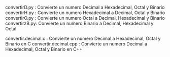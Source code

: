 convertirD.py : Convierte un numero Decimal a Hexadecimal, Octal y Binario
convertirH.py : Convierte un numero Hexadecimal a Decimal, Octal y Binario
convertirO.py : Convierte un numero Octal a Decimal, Hexadecimal y Binario
convertirzB.py: Convierte un numero Binario a Decimal, Hexadecimal y Octal


convertir.decimal.c   : Convierte un numero Decimal a Hexadecimal, Octal y Binario en C
convertir.decimal.cpp : Convierte un numero Decimal a Hexadecimal, Octal y Binario en C++
